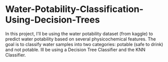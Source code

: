# Water-Potability-Classification-Using-Decision-Trees
In this project, I'll be using the water potability dataset (from kaggle) to predict water potability based on several physicochemical features. The goal is to classify water samples into two categories: potable (safe to drink) and not potable. Ill be using a Decision Tree Classifier and the KNN Classifier.
